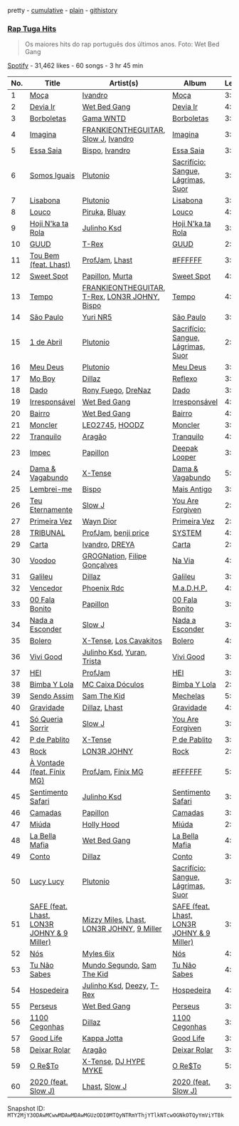 pretty - [cumulative](/playlists/cumulative/37i9dQZF1DX5nVsobG0zBp.md) - [plain](/playlists/plain/37i9dQZF1DX5nVsobG0zBp) - [githistory](https://github.githistory.xyz/mackorone/spotify-playlist-archive/blob/main/playlists/plain/37i9dQZF1DX5nVsobG0zBp)

### [Rap Tuga Hits](https://open.spotify.com/playlist/37i9dQZF1DX5nVsobG0zBp)

> Os maiores hits do rap português dos últimos anos\. Foto: Wet Bed Gang

[Spotify](https://open.spotify.com/user/spotify) - 31,462 likes - 60 songs - 3 hr 45 min

| No. | Title | Artist(s) | Album | Length |
|---|---|---|---|---|
| 1 | [Moça](https://open.spotify.com/track/57rx7d5tagl2wOWzj3eWJc) | [Ivandro](https://open.spotify.com/artist/1pPbDeOdNUcLq32HTTLbZm) | [Moça](https://open.spotify.com/album/4FLzhhnUwKwZHLGSTaX4vz) | 3:00 |
| 2 | [Devia Ir](https://open.spotify.com/track/1ftBvRj542ol7LT1A0EtL7) | [Wet Bed Gang](https://open.spotify.com/artist/5jfz7uWPwf03hdEewW8AI8) | [Devia Ir](https://open.spotify.com/album/1Sg69oASUTiS8NM0XlGqaZ) | 4:53 |
| 3 | [Borboletas](https://open.spotify.com/track/1h1JMmAzXR6lWJ7KnJQkU7) | [Gama WNTD](https://open.spotify.com/artist/0T49oz78JYl4FkVJPGlJiD) | [Borboletas](https://open.spotify.com/album/1i51I1eMbdhkaH8AShzWjh) | 3:24 |
| 4 | [Imagina](https://open.spotify.com/track/2dWbucCC3cVXQWi6JaL7js) | [FRANKIEONTHEGUITAR](https://open.spotify.com/artist/4p2ytjUztJseG5ujVkv5Po), [Slow J](https://open.spotify.com/artist/7crp1tZcefnjT5RuL6WZQ0), [Ivandro](https://open.spotify.com/artist/1pPbDeOdNUcLq32HTTLbZm) | [Imagina](https://open.spotify.com/album/2C1S5oONnsIYEgvaNf1KWh) | 3:43 |
| 5 | [Essa Saia](https://open.spotify.com/track/2OI0z4fQD8NQPfYf5v6a2E) | [Bispo](https://open.spotify.com/artist/3LZCMaZWwvhYyQeEfWgVdY), [Ivandro](https://open.spotify.com/artist/1pPbDeOdNUcLq32HTTLbZm) | [Essa Saia](https://open.spotify.com/album/47vPVhxPOVncM7tPBxFlFX) | 3:29 |
| 6 | [Somos Iguais](https://open.spotify.com/track/1X3ltingEVNGRoJf1dvZfQ) | [Plutonio](https://open.spotify.com/artist/39HJXjH5hKcCzaU0g6mv8G) | [Sacrifício: Sangue, Lágrimas, Suor](https://open.spotify.com/album/0idaWuicDvUkpA6I3NOJDN) | 3:57 |
| 7 | [Lisabona](https://open.spotify.com/track/20BVQh0gMBhzcBpeCRi97F) | [Plutonio](https://open.spotify.com/artist/39HJXjH5hKcCzaU0g6mv8G) | [Lisabona](https://open.spotify.com/album/3xaElN6GIqBAmlNFrJGgHN) | 3:12 |
| 8 | [Louco](https://open.spotify.com/track/5RPewmKIUL2vWtQLI0Qp1F) | [Piruka](https://open.spotify.com/artist/5iZ6jMDkRa7RKLQplJuQUC), [Bluay](https://open.spotify.com/artist/18jB1ZnaJSWmro1ExvqZo4) | [Louco](https://open.spotify.com/album/78k1xD0ZE4Me5Tj19SeO6D) | 4:04 |
| 9 | [Hoji N'ka ta Rola](https://open.spotify.com/track/3EtXiDhRO8psTWs2uY8nyA) | [Julinho Ksd](https://open.spotify.com/artist/7kR1Yw4RqYhhDD3a8QRyG6) | [Hoji N'ka ta Rola](https://open.spotify.com/album/3IaC88OL226GYBYBTn3KBR) | 3:56 |
| 10 | [GUUD](https://open.spotify.com/track/2Ug7Rcy1Cd9Z0y4RqGgPNk) | [T\-Rex](https://open.spotify.com/artist/6QHREBOQktWsYBfrxW93rk) | [GUUD](https://open.spotify.com/album/0sLx2K52GRknvH8AwYBsDI) | 2:48 |
| 11 | [Tou Bem \(feat\. Lhast\)](https://open.spotify.com/track/0gzwa0yJncSs29DjXajA5i) | [ProfJam](https://open.spotify.com/artist/3DhsjXVgWmA6X26tUugAjP), [Lhast](https://open.spotify.com/artist/46uaNKR4GSjmDEK732EeVw) | [\#FFFFFF](https://open.spotify.com/album/4OltHlGzkBCjBkbWtJyO5E) | 3:11 |
| 12 | [Sweet Spot](https://open.spotify.com/track/7yrH4ghvW4hivGBpLU7dDb) | [Papillon](https://open.spotify.com/artist/0Mum6waR8P9WICLVTpSi1d), [Murta](https://open.spotify.com/artist/1i3LAyYIXtdsYVUkIgIkjx) | [Sweet Spot](https://open.spotify.com/album/2qK6Eff85oD0PcsmFbv4Dj) | 4:48 |
| 13 | [Tempo](https://open.spotify.com/track/19gFXFDAFUdsuaiAorKEbr) | [FRANKIEONTHEGUITAR](https://open.spotify.com/artist/4p2ytjUztJseG5ujVkv5Po), [T\-Rex](https://open.spotify.com/artist/6QHREBOQktWsYBfrxW93rk), [LON3R JOHNY](https://open.spotify.com/artist/1fV7Au7ymGP3uhDV1TfjSd), [Bispo](https://open.spotify.com/artist/3LZCMaZWwvhYyQeEfWgVdY) | [Tempo](https://open.spotify.com/album/2pKQrzkVd8J95Ehh0pgRU3) | 4:10 |
| 14 | [São Paulo](https://open.spotify.com/track/20cn2KYYgyuxXRC3WynYZn) | [Yuri NR5](https://open.spotify.com/artist/0Dx6HmR7Rhi8G1osUOxAew) | [São Paulo](https://open.spotify.com/album/199XPsDPVUoBXzfHlhl6b7) | 3:53 |
| 15 | [1 de Abril](https://open.spotify.com/track/5ZxHzpxIEr0rxGJN8Jsdjy) | [Plutonio](https://open.spotify.com/artist/39HJXjH5hKcCzaU0g6mv8G) | [Sacrifício: Sangue, Lágrimas, Suor](https://open.spotify.com/album/0idaWuicDvUkpA6I3NOJDN) | 2:38 |
| 16 | [Meu Deus](https://open.spotify.com/track/0PdCHtiX5w5P4W8NvLrUx2) | [Plutonio](https://open.spotify.com/artist/39HJXjH5hKcCzaU0g6mv8G) | [Meu Deus](https://open.spotify.com/album/0ypWv4RvWiIL1gRgXQKIvh) | 3:42 |
| 17 | [Mo Boy](https://open.spotify.com/track/4zww0H1u0yYvyBGixrRCb9) | [Dillaz](https://open.spotify.com/artist/15p1isN7VcGsjeSq8s9YeP) | [Reflexo](https://open.spotify.com/album/7zr66qWybr1mAMSUVVosKU) | 3:52 |
| 18 | [Dado](https://open.spotify.com/track/2JfAp9d5Y1S4tfQTfgY6qJ) | [Rony Fuego](https://open.spotify.com/artist/0DxsiYPUEWLY4HjaUDM8Lk), [DreNaz](https://open.spotify.com/artist/5urWzy2mamyT5sMTE5H00O) | [Dado](https://open.spotify.com/album/5iEcD9LQ9XzPYL5E3fckjn) | 3:27 |
| 19 | [Irresponsável](https://open.spotify.com/track/1AgqELuodwiIUbJhXM74Jx) | [Wet Bed Gang](https://open.spotify.com/artist/5jfz7uWPwf03hdEewW8AI8) | [Irresponsável](https://open.spotify.com/album/1kPMe6IT9S56HnFRnHiISK) | 4:22 |
| 20 | [Bairro](https://open.spotify.com/track/1ai9FDnFQDv18WAtFhMTIz) | [Wet Bed Gang](https://open.spotify.com/artist/5jfz7uWPwf03hdEewW8AI8) | [Bairro](https://open.spotify.com/album/430C90nJt95Ie8YPDZFA46) | 4:18 |
| 21 | [Moncler](https://open.spotify.com/track/2jwNTvtfC1JoroZURUspXC) | [LEO2745](https://open.spotify.com/artist/1MBezd5OaoWoOTQVs16FOx), [HOODZ](https://open.spotify.com/artist/3y4q2i7dNCUrGM1u3CcHMY) | [Moncler](https://open.spotify.com/album/5V9MRkH3TQlZJKtHJl00kV) | 3:40 |
| 22 | [Tranquilo](https://open.spotify.com/track/1fobXPCu47gikLMIoyQBLy) | [Aragão](https://open.spotify.com/artist/6uVPyqbCsr2hcfDwGTmdl4) | [Tranquilo](https://open.spotify.com/album/1qhBvfD0i324wwBlU0QZxD) | 4:23 |
| 23 | [Impec](https://open.spotify.com/track/37M00uZSz6smSxZ7pHchuh) | [Papillon](https://open.spotify.com/artist/0Mum6waR8P9WICLVTpSi1d) | [Deepak Looper](https://open.spotify.com/album/6fmSivCeFMAVtMGA2GRMZf) | 3:13 |
| 24 | [Dama & Vagabundo](https://open.spotify.com/track/2u1LLm7B1yUggZfMyaZjk9) | [X\-Tense](https://open.spotify.com/artist/7JajP35zM35gnAvTZbwxDF) | [Dama & Vagabundo](https://open.spotify.com/album/4BKUmz50VANU1McCxFG9oM) | 5:13 |
| 25 | [Lembrei\-me](https://open.spotify.com/track/5hF6VYE61LV6Jr6dy86CvI) | [Bispo](https://open.spotify.com/artist/3LZCMaZWwvhYyQeEfWgVdY) | [Mais Antigo](https://open.spotify.com/album/6jv4CzMCPVJqt0DTlAiJw3) | 3:26 |
| 26 | [Teu Eternamente](https://open.spotify.com/track/3klZEB3gNmhKoOTqwVH92G) | [Slow J](https://open.spotify.com/artist/7crp1tZcefnjT5RuL6WZQ0) | [You Are Forgiven](https://open.spotify.com/album/4aYjRWiuEU8gGeIs3FeAWJ) | 2:55 |
| 27 | [Primeira Vez](https://open.spotify.com/track/2cnVJ20GRo3kYKoCihOtUz) | [Wayn Dior](https://open.spotify.com/artist/6XyLWVAcLW4CczaRsArj8n) | [Primeira Vez](https://open.spotify.com/album/1KzJPjeJFsYU8wIorfioPE) | 2:35 |
| 28 | [TRIBUNAL](https://open.spotify.com/track/31sUabnuTnFAM7rjMzKtfN) | [ProfJam](https://open.spotify.com/artist/3DhsjXVgWmA6X26tUugAjP), [benji price](https://open.spotify.com/artist/2XWfm5Ts8pvNzZMENVZ65I) | [SYSTEM](https://open.spotify.com/album/4KzFk5taogXKJkKmFnt0D1) | 4:06 |
| 29 | [Carta](https://open.spotify.com/track/3wkkrO3yKnqbC8XePMGMXD) | [Ivandro](https://open.spotify.com/artist/1pPbDeOdNUcLq32HTTLbZm), [DREYA](https://open.spotify.com/artist/34waUKLMZKUmfyRpWf4D38) | [Carta](https://open.spotify.com/album/5ianhNvoxI4UlVnCT7Hyav) | 2:33 |
| 30 | [Voodoo](https://open.spotify.com/track/4siqPZx55JCfT7yhK19y9w) | [GROGNation](https://open.spotify.com/artist/1rtrFjartQj3xws8TZ1dXu), [Filipe Gonçalves](https://open.spotify.com/artist/63PA6qLxy0FJNUxT00SctL) | [Na Via](https://open.spotify.com/album/7eCky9hSeUAwE8tKWWordR) | 4:50 |
| 31 | [Galileu](https://open.spotify.com/track/3i7DYnwcLwCUHyaJlEh3od) | [Dillaz](https://open.spotify.com/artist/15p1isN7VcGsjeSq8s9YeP) | [Galileu](https://open.spotify.com/album/031weUuUvb1pPjah41hwyg) | 3:02 |
| 32 | [Vencedor](https://open.spotify.com/track/4a0H1kKez7UVLveRL5cEgy) | [Phoenix Rdc](https://open.spotify.com/artist/5L3JOH0e3PcOrHKVMXrFna) | [M.a.D.H.P.](https://open.spotify.com/album/751BmPCOKTPola0Y7VSktl) | 4:20 |
| 33 | [00 Fala Bonito](https://open.spotify.com/track/3ZJC7xO1GdWF5rj8VqXU2C) | [Papillon](https://open.spotify.com/artist/0Mum6waR8P9WICLVTpSi1d) | [00 Fala Bonito](https://open.spotify.com/album/0y2uZwLfbyL1FCwjmMb5Iv) | 3:32 |
| 34 | [Nada a Esconder](https://open.spotify.com/track/6MrbmTRF9s1GF2ONK5tXzX) | [Slow J](https://open.spotify.com/artist/7crp1tZcefnjT5RuL6WZQ0) | [Nada a Esconder](https://open.spotify.com/album/3Xr91r7bFgPNZcdgoJEtuj) | 3:38 |
| 35 | [Bolero](https://open.spotify.com/track/7mdE30Ov4in9UOCUcQiIK0) | [X\-Tense](https://open.spotify.com/artist/7JajP35zM35gnAvTZbwxDF), [Los Cavakitos](https://open.spotify.com/artist/3maUA3E2H0Yyugw8MsEeJi) | [Bolero](https://open.spotify.com/album/5rRtrYZiRhOcj6WDD4BhuT) | 4:20 |
| 36 | [Vivi Good](https://open.spotify.com/track/6MLQRF8D7LsOvZwkt1UcZP) | [Julinho Ksd](https://open.spotify.com/artist/7kR1Yw4RqYhhDD3a8QRyG6), [Yuran](https://open.spotify.com/artist/3zvbATHitSjEZ54l7QnJN0), [Trista](https://open.spotify.com/artist/1hsrQJC4A7sVS6wOwTxRxw) | [Vivi Good](https://open.spotify.com/album/2bqAN9XzrQnnspO2LBfMVp) | 3:34 |
| 37 | [HEI](https://open.spotify.com/track/5IsQNZTVP4Lkfn2eMVE0nt) | [ProfJam](https://open.spotify.com/artist/3DhsjXVgWmA6X26tUugAjP) | [HEI](https://open.spotify.com/album/6bDFFQM5OGIerK8zwL2j9F) | 3:28 |
| 38 | [Bimba Y Lola](https://open.spotify.com/track/2hCuJd33TRNGiiJf7XIBVI) | [MC Caixa Dóculos](https://open.spotify.com/artist/1JoxU0YiJrmtkAHeS1pkwc) | [Bimba Y Lola](https://open.spotify.com/album/7CtTCSTIrFUnRlqCKe4oM3) | 2:40 |
| 39 | [Sendo Assim](https://open.spotify.com/track/1PioBX3KlN13IXB014CFF6) | [Sam The Kid](https://open.spotify.com/artist/3NEQ5t2FprBMLmDAP0EPcE) | [Mechelas](https://open.spotify.com/album/0QMmMOUt3WxYg2BwZNn7F1) | 5:14 |
| 40 | [Gravidade](https://open.spotify.com/track/1xKyLu1AbYauopjoAi0bQU) | [Dillaz](https://open.spotify.com/artist/15p1isN7VcGsjeSq8s9YeP), [Lhast](https://open.spotify.com/artist/46uaNKR4GSjmDEK732EeVw) | [Gravidade](https://open.spotify.com/album/7LuTGQfSAmdbOi1SRv7C7W) | 4:03 |
| 41 | [Só Queria Sorrir](https://open.spotify.com/track/5oGOwG8FhaKQyXrruJKkk6) | [Slow J](https://open.spotify.com/artist/7crp1tZcefnjT5RuL6WZQ0) | [You Are Forgiven](https://open.spotify.com/album/4aYjRWiuEU8gGeIs3FeAWJ) | 3:42 |
| 42 | [P de Pablito](https://open.spotify.com/track/5iZdN7FwGMBBaYsPP5DO8l) | [X\-Tense](https://open.spotify.com/artist/7JajP35zM35gnAvTZbwxDF) | [P de Pablito](https://open.spotify.com/album/7BkBkdAwb0X7pbIBjP9zzF) | 3:02 |
| 43 | [Rock](https://open.spotify.com/track/2tubwnOo6pAp2KvcwIWF02) | [LON3R JOHNY](https://open.spotify.com/artist/1fV7Au7ymGP3uhDV1TfjSd) | [Rock](https://open.spotify.com/album/6wHyH4x6k4wmF410HE9RJH) | 2:59 |
| 44 | [À Vontade \(feat\. Fínix MG\)](https://open.spotify.com/track/68VCmJEV8PFoOPGE1ALxtM) | [ProfJam](https://open.spotify.com/artist/3DhsjXVgWmA6X26tUugAjP), [Fínix MG](https://open.spotify.com/artist/7dwz1nJE4Twe22y0rnYg8u) | [\#FFFFFF](https://open.spotify.com/album/4OltHlGzkBCjBkbWtJyO5E) | 5:36 |
| 45 | [Sentimento Safari](https://open.spotify.com/track/2t98sYRAQZAXqdwi3Sf6pQ) | [Julinho Ksd](https://open.spotify.com/artist/7kR1Yw4RqYhhDD3a8QRyG6) | [Sentimento Safari](https://open.spotify.com/album/4Oy7rehFfj44km84s11jUv) | 3:25 |
| 46 | [Camadas](https://open.spotify.com/track/6g3BZ70tvq3qOPicxtsnYa) | [Papillon](https://open.spotify.com/artist/0Mum6waR8P9WICLVTpSi1d) | [Camadas](https://open.spotify.com/album/3BWOFOGM5DiTaWiCasREwc) | 3:18 |
| 47 | [Miúda](https://open.spotify.com/track/1DHQcaZMENKPt8KBQgIr25) | [Holly Hood](https://open.spotify.com/artist/3DOJU0CqEqSdfFIMGiykRv) | [Miúda](https://open.spotify.com/album/2v9VGSs5HQpvLRP37avwtr) | 2:48 |
| 48 | [La Bella Mafia](https://open.spotify.com/track/3UZUEIxIO8diPNOVusvrui) | [Wet Bed Gang](https://open.spotify.com/artist/5jfz7uWPwf03hdEewW8AI8) | [La Bella Mafia](https://open.spotify.com/album/6kG5qLjX8Hr16VQoKu52gP) | 4:00 |
| 49 | [Conto](https://open.spotify.com/track/5lYAphI00oZ5ZtH7CEJDqV) | [Dillaz](https://open.spotify.com/artist/15p1isN7VcGsjeSq8s9YeP) | [Conto](https://open.spotify.com/album/4NrZXXjyNk5kfq7sNr7TFi) | 3:22 |
| 50 | [Lucy Lucy](https://open.spotify.com/track/2TPBDdqlAb6BitW6KC1KjW) | [Plutonio](https://open.spotify.com/artist/39HJXjH5hKcCzaU0g6mv8G) | [Sacrifício: Sangue, Lágrimas, Suor](https://open.spotify.com/album/0idaWuicDvUkpA6I3NOJDN) | 3:13 |
| 51 | [SAFE \(feat\. Lhast, LON3R JOHNY & 9 Miller\)](https://open.spotify.com/track/2DFM9kky0Jp7C4VSPspR2i) | [Mizzy Miles](https://open.spotify.com/artist/0QoKkMC6uy7fUng96fab1I), [Lhast](https://open.spotify.com/artist/46uaNKR4GSjmDEK732EeVw), [LON3R JOHNY](https://open.spotify.com/artist/1fV7Au7ymGP3uhDV1TfjSd), [9 Miller](https://open.spotify.com/artist/4yqP75Gm0jSMIS1gQ7s6lX) | [SAFE \(feat\. Lhast, LON3R JOHNY & 9 Miller\)](https://open.spotify.com/album/4c327lXMvrvL8c5ChWcwq2) | 3:29 |
| 52 | [Nós](https://open.spotify.com/track/14PBWx7Rw87WXVzXarDqiX) | [Myles 6ix](https://open.spotify.com/artist/2PGHvstK1cEjR9AX2ERq9l) | [Nós](https://open.spotify.com/album/3Nhv7u22lQ4LieQlR7l4Lz) | 4:38 |
| 53 | [Tu Não Sabes](https://open.spotify.com/track/3SCLg9qcpLlwP0D6GV8uIp) | [Mundo Segundo](https://open.spotify.com/artist/5Qu01cJnOW2RdSKH2bcaIG), [Sam The Kid](https://open.spotify.com/artist/3NEQ5t2FprBMLmDAP0EPcE) | [Tu Não Sabes](https://open.spotify.com/album/3wcBnAfGTwOUbhOI4YTdlG) | 4:11 |
| 54 | [Hospedeira](https://open.spotify.com/track/3M0jzvLAw4gfwm8VOyIJE9) | [Julinho Ksd](https://open.spotify.com/artist/7kR1Yw4RqYhhDD3a8QRyG6), [Deezy](https://open.spotify.com/artist/6EoXtJUmzYqNzkMVH1o5gN), [T\-Rex](https://open.spotify.com/artist/6QHREBOQktWsYBfrxW93rk) | [Hospedeira](https://open.spotify.com/album/70RrsVJWce6JhWGVG4vDgm) | 4:25 |
| 55 | [Perseus](https://open.spotify.com/track/21tsJFuHp7gqkyY1Qg9vmD) | [Wet Bed Gang](https://open.spotify.com/artist/5jfz7uWPwf03hdEewW8AI8) | [Perseus](https://open.spotify.com/album/7flk1nK0thC78EI6CNnhaZ) | 3:34 |
| 56 | [1100 Cegonhas](https://open.spotify.com/track/6Lu4LreN9YevvN26udZ5pE) | [Dillaz](https://open.spotify.com/artist/15p1isN7VcGsjeSq8s9YeP) | [1100 Cegonhas](https://open.spotify.com/album/3HaGPPVlv39Gf3j02jpEqy) | 3:55 |
| 57 | [Good Life](https://open.spotify.com/track/0kM7y3ykrd0pmixnTnMp23) | [Kappa Jotta](https://open.spotify.com/artist/2MREhFiavCOZXs0thPLuWu) | [Good Life](https://open.spotify.com/album/2uFgPZNyontItiQ5P2TZU6) | 3:40 |
| 58 | [Deixar Rolar](https://open.spotify.com/track/44mIQZqtFSzBhm4lfivYyF) | [Aragão](https://open.spotify.com/artist/6uVPyqbCsr2hcfDwGTmdl4) | [Deixar Rolar](https://open.spotify.com/album/3GqwReTKFEXIEhXko2DxYD) | 3:53 |
| 59 | [O Re$To](https://open.spotify.com/track/6Esm2XoX3JwEkCQLybx03R) | [X\-Tense](https://open.spotify.com/artist/7JajP35zM35gnAvTZbwxDF), [DJ HYPE MYKE](https://open.spotify.com/artist/1QJNTcEVJfb5qVsMvtA5ch) | [O Re$To](https://open.spotify.com/album/6iXe2Fi1uFGc06A2LFEjGg) | 5:04 |
| 60 | [2020 \(feat\. Slow J\)](https://open.spotify.com/track/19J1fuhnZdlDM7UNM7SUjS) | [Lhast](https://open.spotify.com/artist/46uaNKR4GSjmDEK732EeVw), [Slow J](https://open.spotify.com/artist/7crp1tZcefnjT5RuL6WZQ0) | [2020 \(feat\. Slow J\)](https://open.spotify.com/album/41L3sIZeJUDGhh2xMsSlEQ) | 3:23 |

Snapshot ID: `MTY2MjY3ODAwMCwwMDAwMDAwMGUzODI0MTQyNTRmYThjYTlkNTcwOGNkOTQyYmViYTBk`
